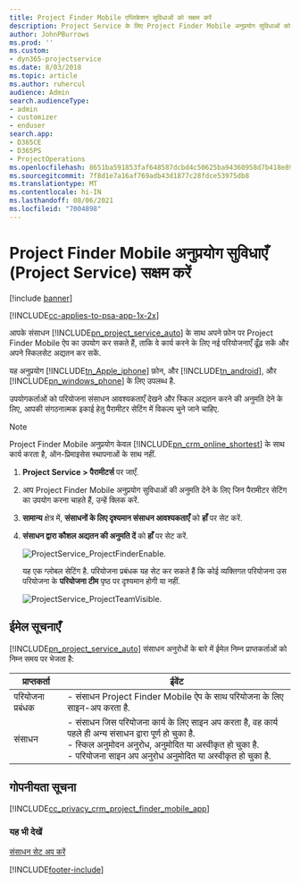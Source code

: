```yaml
---
title: Project Finder Mobile एप्लिकेशन सुविधाओं को सक्षम करें
description: Project Service के लिए Project Finder Mobile अनुप्रयोग सुविधाओं को सक्षम करने का तरीका
author: JohnPBurrows
ms.prod: ''
ms.custom:
- dyn365-projectservice
ms.date: 8/03/2018
ms.topic: article
ms.author: ruhercul
audience: Admin
search.audienceType:
- admin
- customizer
- enduser
search.app:
- D365CE
- D365PS
- ProjectOperations
ms.openlocfilehash: 8651ba591853faf648587dcbd4c50625ba94360958d7b418e89aa0bf09464a89
ms.sourcegitcommit: 7f8d1e7a16af769adb43d1877c28fdce53975db8
ms.translationtype: MT
ms.contentlocale: hi-IN
ms.lasthandoff: 08/06/2021
ms.locfileid: "7004898"
---
```

# <a name="enable-project-finder-mobile-app-features-project-service"></a>Project Finder Mobile अनुप्रयोग सुविधाएँ (Project Service) सक्षम करें

[!include [banner](../includes/psa-now-project-operations.md)]

[!INCLUDE[cc-applies-to-psa-app-1x-2x](../includes/cc-applies-to-psa-app-1x-2x.md)]

आपके संसाधन [!INCLUDE[pn_project_service_auto](../includes/pn-project-service-auto.md)] के साथ अपने फ़ोन पर Project Finder Mobile ऐप का उपयोग कर सकते हैं, ताकि वे कार्य करने के लिए नई परियोजनाएँ ढूँढ़ सकें और अपने स्किलसेट अद्यतन कर सकें.  
  
 यह अनुप्रयोग [!INCLUDE[tn_Apple_iphone](../includes/tn-apple-iphone.md)] फ़ोन, और [!INCLUDE[tn_android](../includes/tn-android.md)], और [!INCLUDE[pn_windows_phone](../includes/pn-windows-phone.md)] के लिए उपलब्ध है.  
    
 उपयोगकर्ताओं को परियोजना संसाधन आवश्यकताएँ देखने और स्किल अद्यतन करने की अनुमति देने के लिए, आपकी संगठनात्मक इकाई हेतु पैरामीटर सेटिंग में विकल्प चुने जाने चाहिए.
  
> [!NOTE]
>  Project Finder Mobile अनुप्रयोग केवल [!INCLUDE[pn_crm_online_shortest](../includes/pn-crm-online-shortest.md)] के साथ कार्य करता है, ऑन-प्रिमाइसेस स्‍थापनाओं के साथ नहीं.  
  
1. **Project Service > पैरामीटर्स** पर जाएँ.  
  
2. आप Project Finder Mobile अनुप्रयोग सुविधाओं की अनुमति देने के लिए जिन पैरामीटर सेटिंग का उपयोग करना चाहते हैं, उन्‍हें क्लिक करें.  
  
3. **सामान्य** क्षेत्र में, **संसाधनों के लिए दृश्‍यमान संसाधन आवश्यकताएँ** को **हाँ** पर सेट करें.  
  
4. **संसाधन द्वारा कौशल अद्यतन की अनुमति दें** को **हाँ** पर सेट करें.  
  
   ![ProjectService_ProjectFinderEnable.](../psa/media/project-service-project-finder-enable.png "ProjectService_ProjectFinderEnable")  
  
   यह एक ग्‍लोबल सेटिंग है. परियोजना प्रबंधक यह सेट कर सकते हैं कि कोई व्‍यक्तिगत परियोजना उस परियोजना के **परियोजना टीम** पृष्ठ पर दृश्‍यमान होगी या नहीं.  
  
   ![ProjectService_ProjectTeamVisible.](../psa/media/project-service-project-team-visible.png "ProjectService_ProjectTeamVisible")  
  
## <a name="email-notifications"></a>ईमेल सूचनाएँ  
 [!INCLUDE[pn_project_service_auto](../includes/pn-project-service-auto.md)] संसाधन अनुरोधों के बारे में ईमेल निम्न प्राप्तकर्ताओं को निम्न समय पर भेजता है:  
  
|प्राप्तकर्ता|ईवेंट|  
|---------------|-----------|  
|परियोजना प्रबंधक|- संसाधन Project Finder Mobile ऐप के साथ परियोजना के लिए साइन-अप करता है.|  
|संसाधन|- संसाधन जिस परियोजना कार्य के लिए साइन अप करता है, वह कार्य पहले ही अन्‍य संसाधन द्वारा पूर्ण हो चुका है.<br />- स्किल अनुमोदन अनुरोध, अनुमोदित या अस्‍वीकृत हो चुका है.<br />- परियोजना साइन अप अनुरोध अनुमोदित या अस्‍वीकृत हो चुका है.|  
  
## <a name="privacy-notice"></a>गोपनीयता सूचना  
 [!INCLUDE[cc_privacy_crm_project_finder_mobile_app](../includes/cc-privacy-crm-project-finder-mobile-app.md)]  
  
### <a name="see-also"></a>यह भी देखें  
 [संसाधन सेट अप करें](../psa/set-up-resources.md)


[!INCLUDE[footer-include](../includes/footer-banner.md)]